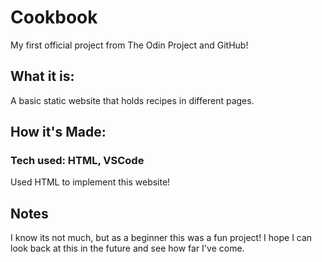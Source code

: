 # Cookbook
My first official project from The Odin Project and GitHub! 

## What it is:
A basic static website that holds recipes in different pages.

## How it's Made:
### Tech used: HTML, VSCode
Used HTML to implement this website! 

## Notes
I know its not much, but as a beginner this was a fun project! I hope I can look back at this in the future and see how far I've come.


